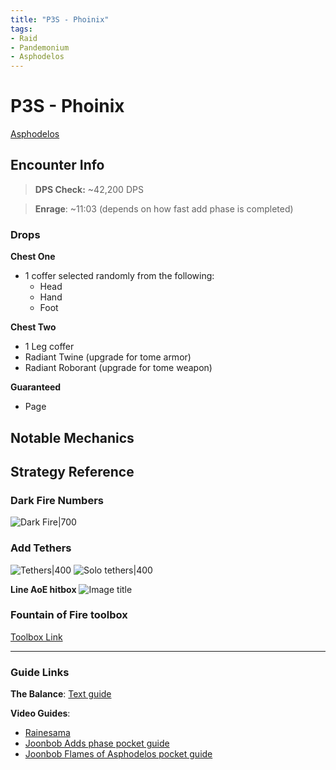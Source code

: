 ```yaml
---
title: "P3S - Phoinix"
tags:
- Raid
- Pandemonium
- Asphodelos
---
```

# P3S - Phoinix
[Asphodelos](notes/Asphodelos.md)

## Encounter Info

>**DPS Check:** ~42,200 DPS

>**Enrage**: ~11:03 (depends on how fast add phase is completed)

### Drops
**Chest One**
- 1 coffer selected randomly from the following:
	- Head
	- Hand
	- Foot

**Chest Two**
- 1 Leg coffer
- Radiant Twine (upgrade for tome armor)
- Radiant Roborant (upgrade for tome weapon)

**Guaranteed**
- Page

## Notable Mechanics


## Strategy Reference

### Dark Fire Numbers
![Dark Fire|700](/quartz/notes/images/Pasted%20image%2020220318211834.png)

### Add Tethers
![Tethers|400](/quartz/notes/images/Pasted%20image%2020220318211605.png)
![Solo tethers|400](/quartz/notes/images/Pasted%20image%2020220318211746.png)

**Line AoE hitbox**
![Image title](/quartz/notes/images/adds-dash.jpg)

### Fountain of Fire toolbox
[Toolbox Link](https://ff14.toolboxgaming.space/?id=964448726941461&preview=1#1)

---

### Guide Links
**The Balance**: [Text guide](https://www.thebalanceffxiv.com/encounters/savage/pandaemonium/p3s/)

**Video Guides**:
- [Rainesama](https://www.youtube.com/watch?v=aE9QuyRT5wY)
- [Joonbob Adds phase pocket guide](https://www.youtube.com/watch?v=DGWKBtK7lR4)
- [Joonbob Flames of Asphodelos pocket guide](https://www.youtube.com/watch?v=VebIW87iAQY)
